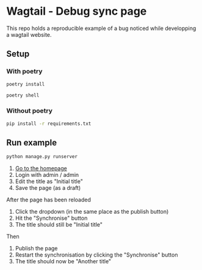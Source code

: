 # Wagtail - Debug sync page

This repo holds a reproducible example of a bug noticed while developping a wagtail website. 

## Setup

### With poetry

```bash
poetry install
```
  
```bash
poetry shell
```

### Without poetry

```bash
pip install -r requirements.txt
```

## Run example
  
```bash
python manage.py runserver
```

1. [Go to the homepage](http://localhost:8000/admin/pages/3/edit/)
2. Login with admin / admin
3. Edit the title as "Initial title"
4. Save the page (as a draft)

After the page has been reloaded 
1. Click the dropdown (in the same place as the publish button)
2. Hit the "Synchronise" button
3. The title should still be "Initial title"

Then
1. Publish the page
2. Restart the synchronisation by clicking the "Synchronise" button
3. The title should now be "Another title"

